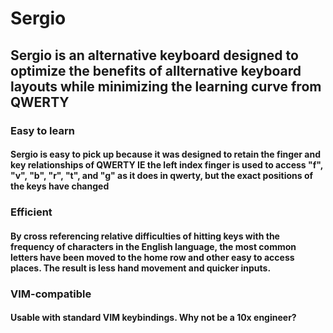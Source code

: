 # Sergio

## Sergio is an alternative keyboard designed to optimize the benefits of allternative keyboard layouts while minimizing the learning curve from QWERTY

### Easy to learn

#### Sergio is easy to pick up because it was designed to retain the finger and key relationships of QWERTY IE the left index finger is used to access "f", "v", "b", "r", "t", and "g" as it does in qwerty, but the exact positions of the keys have changed

### Efficient

#### By cross referencing relative difficulties of hitting keys with the frequency of characters in the English language, the most common letters have been moved to the home row and other easy to access places. The result is less hand movement and quicker inputs.

### VIM-compatible

#### Usable with standard VIM keybindings. Why not be a 10x engineer?
